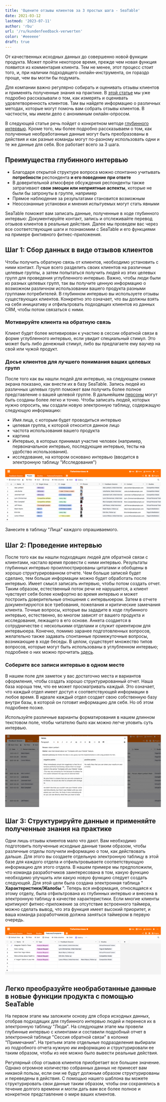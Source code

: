 ```yaml
---
title: 'Оцените отзывы клиентов за 3 простых шага - SeaTable'
date: 2021-03-12
lastmod: '2023-07-11'
author: 'rbu'
url: '/ru/kundenfeedback-verwerten'
color: '#eeeeee'
draft: true
---
```


От качественных исходных данных до совершенно новой функции продукта. Может пройти некоторое время, прежде чем новая функция появится из комментария клиента. Тем не менее, этот процесс стоит того, и, при наличии подходящего онлайн-инструмента, он гораздо проще, чем вы могли бы подумать.

Для компании важно регулярно собирать и оценивать отзывы клиентов и применять полученные знания на практике. В [этой статье](https://seatable.io/ru/kundenzufriedenheit-messen-auswerten-und-steigern/) мы уже подробно рассказывали о том, как измерять и оценивать удовлетворенность клиентов. Там вы найдете информацию о различных методах, которые могут помочь вам собрать отзывы клиентов. В частности, мы имели дело с анонимным онлайн-опросом.

В следующей статье речь пойдет о конкретном методе [глубинного интервью](https://de.wikipedia.org/wiki/Tiefeninterview). Кроме того, мы более подробно рассказываем о том, как полученные необработанные данные могут быть преобразованы в действия и как разные команды могут по-разному использовать одни и те же данные для себя. Все работает всего за 3 шага.

## Преимущества глубинного интервью

- Благодаря открытой структуре вопроса можно спонтанно учитывать **потребности** респондента **и его поведение при ответе**
- В доверительной атмосфере обсуждения респонденты также затрагивают **свои эмоции или неприятные аспекты**, которые не были бы затронуты в группе, например
- Прямое наблюдение за результатами становится возможным
- Неосознанные установки и мнения испытуемых могут стать явными

SeaTable поможет вам записать данные, полученные в ходе глубинного интервью: Документируйте контакт, запись и отслеживайте перевод отзывов клиентов в реальные действия. Далее мы проведем вас через все соответствующие шаги и познакомим с SeaTable и его функциями на примере фиктивного фитнес-приложения.

## Шаг 1: Сбор данных в виде отзывов клиентов

Чтобы получить обратную связь от клиентов, необходимо установить с ними контакт. Лучше всего разделить своих клиентов на различные целевые группы, а затем попытаться получить людей из этих целевых групп для проведения углубленного интервью. Важно, чтобы люди были из разных целевых групп, так вы получите ценную информацию о возможном различном использовании вашего продукта разными группами потребителей. В глубинном интервью вы используете отзывы существующих клиентов. Конкретно это означает, что вы должны взять на себя инициативу и отфильтровать подходящих клиентов из данных CRM, чтобы потом связаться с ними.

### Мотивируйте клиента на обратную связь

Клиент будет более мотивирован к участию в сессии обратной связи в форме углубленного интервью, если увидит специальный стимул. Это может быть либо денежный стимул, либо вы предлагаете ему ваучер на свой или чужой продукт.

### Досье клиентов для лучшего понимания ваших целевых групп

После того как вы нашли людей для интервью, на следующем снимке экрана показано, как внести их в базу SeaTable. Запись людей из различных целевых групп поможет вам получить более полное представление о вашей целевой группе. В дальнейшем [персоны](https://buffer.com/library/marketing-personas-beginners-guide/) могут быть созданы более легко и точно. Чтобы записать людей, которых нужно опросить, мы создали новую электронную таблицу, содержащую следующую информацию:

- Имя лица, с которым будет проводиться интервью
- целевая группа, к которой относится данное лицо
- частота использования вашего продукта
- картина
- Интервью, в которых принимал участие человек (например, первоначальное интервью, последующие интервью, тесты на удобство использования).
- исследование, на котором основано интервью (вводится в электронную таблицу "Исследования")

![Отзывы клиентов](images/Bildschirmfoto-2021-03-12-um-13.27.47.png)

Занесите в таблицу "Лица" каждого опрашиваемого.

## Шаг 2: Проведение интервью

После того как вы нашли подходящих людей для обратной связи с клиентами, настало время провести с ними интервью. Результаты глубинных интервью проиллюстрированы цитатами и обобщены в хорошо структурированном отчете. Чем больше записей будет сделано, тем больше информации можно будет обработать после интервью. Имеет смысл записать интервью, чтобы потом создать отчет. Таким образом, естественный поток речи не нарушается, а клиент чувствует себя более комфортно во время интервью и может построить доверительные отношения с интервьюером. Затем в отчете документируются все требования, пожелания и критические замечания клиента. Точные вопросы, которые вы зададите в ходе глубинного интервью, естественно, во многом зависят от вашего продукта и исследования, лежащего в его основе. Анкета создается в сотрудничестве с несколькими отделами и служит ориентиром для интервьюера. Конечно, помимо заранее подготовленных вопросов, желательно также задавать спонтанные промежуточные вопросы, возникающие в ходе беседы. В целом, существует множество типов вопросов, которые могут быть использованы в углубленном интервью; подробнее о них можно прочитать [здесь](https://wpgs.de/fachtexte/qualitative-interviews/9-mit-qualitativen-fragen-in-die-tiefe-gehen/).

### Соберите все записи интервью в одном месте

В нашем поле для заметок у вас достаточно места и вариантов оформления, чтобы создать хорошо структурированный отчет. Наша база хороша тем, что ее может просматривать каждый. Это означает, что каждый отдел имеет доступ к соответствующей информации в любое время. В идеале каждый отдел создает свою собственную базу внутри базы, в которой он готовит информацию для себя. Но об этом подробнее позже.

Используйте различные варианты форматирования в нашем длинном текстовом поле, чтобы читателю было как можно легче уловить суть интервью.

![Отзывы клиентов](images/Bildschirmfoto-2021-03-12-um-13.53.44.png)

## Шаг 3: Структурируйте данные и применяйте полученные знания на практике

Одни лишь отзывы клиентов мало что дают. Вам необходимо подготовить полученные исходные данные таким образом, чтобы различные отделы получили информацию о том, как действовать дальше. Для этого вы создаете отдельную электронную таблицу в этой базе для каждого отдела и отфильтровываете соответствующую информацию для этого отдела. В нашем примере мы предположили, что команда разработчиков заинтересована в том, какую функцию необходимо улучшить или какую новую функцию следует создать следующей. Для этой цели была создана электронная таблица " **Характеристики/Жалобы** ". Теперь вся информация, относящаяся к этому отделу, была отфильтрована из глубинных интервью и внесена в электронную таблицу в качестве характеристики. Если многие клиенты критикуют фитнес-приложение за отсутствие встроенного таймера, можно сделать вывод, что эта функция имеет высокий приоритет, и ваша команда разработчиков должна заняться таймером в первую очередь.

![Отзывы клиентов](images/Bildschirmfoto-2021-03-12-um-14.10.19.png)

## Легко преобразуйте необработанные данные в новые функции продукта с помощью SeaTable

На первом этапе мы заложили основу для сбора исходных данных, отобрав подходящих для глубинного интервью людей и перенеся их в электронную таблицу "Люди". На следующем этапе мы провели глубинные интервью с клиентами и составили подробный отчет в электронной таблице "Сессия обратной связи" в колонке "Примечания". На третьем этапе отдельные подразделения выбирали из подробного отчета нужную им информацию и структурировали ее таким образом, чтобы из нее можно было вывести реальные действия.

Регулярный сбор отзывов клиентов приобретает все большее значение. Однако огромное количество собранных данных не принесет вам никакой пользы, если они не будут должным образом структурированы и переведены в действия. С помощью нашего шаблона вы можете структурировать свои данные таким образом, чтобы они сохранялись в течение долгого времени и могли дать вам все более полное и конкретное представление о мире ваших клиентов.
